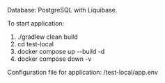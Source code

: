 Database: PostgreSQL with Liquibase.

To start application:
1. ./gradlew clean build
2. cd test-local 
3. docker compose up --build -d
4. docker compose down -v

Configuration file for application: /test-local/app.env

